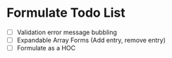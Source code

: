 # Formulate Todo List

- [ ] Validation error message bubbling
- [ ] Expandable Array Forms (Add entry, remove entry)
- [ ] Formulate as a HOC
